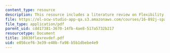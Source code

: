 ```yaml
---
content_type: resource
description: This resource includes a literature review on Flexibility.
file: https://ol-ocw-studio-app-qa.s3.amazonaws.com/courses/16-892j-space-system-architecture-and-design-fall-2004/e056cef63e39e40bfa98b5b1dbebe4e9_10030flexrevdef.pdf
file_type: application/pdf
parent_uid: cdd17381-3670-14fb-4ae8-517a5732b217
resourcetype: Document
title: 10030flexrevdef.pdf
uid: e056cef6-3e39-e40b-fa98-b5b1dbebe4e9
---
```


